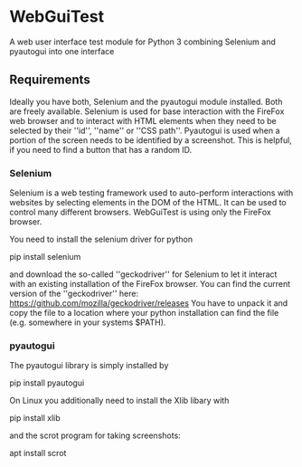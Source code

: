 # WebGuiTest
A web user interface test module for Python 3 combining Selenium and pyautogui into one interface

## Requirements

Ideally you have both, Selenium and the pyautogui module installed. Both are freely available.
Selenium is used for base interaction with the FireFox web browser and to interact with HTML elements when they need to be selected by their ''id'', ''name'' or ''CSS path''.
Pyautogui is used when a portion of the screen needs to be identified by a screenshot. This is helpful, if you need to find a button that has a random ID.

### Selenium

Selenium is a web testing framework used to auto-perform interactions with websites by selecting elements in the DOM of the HTML. It can be used to control many different browsers. WebGuiTest is using only the FireFox browser.

You need to install the selenium driver for python

  pip install selenium

and download the so-called ''geckodriver'' for Selenium to let it interact with an existing installation of the FireFox browser. You can find the current version of the ''geckodriver'' here: https://github.com/mozilla/geckodriver/releases
You have to unpack it and copy the file to a location where your python installation can find the file (e.g. somewhere in your systems $PATH).

### pyautogui

The pyautogui library is simply installed by

  pip install pyautogui

On Linux you additionally need to install the Xlib libary with

  pip install xlib

and the scrot program for taking screenshots:

  apt install scrot


